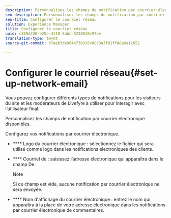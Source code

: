 ```yaml
---
description: Personnalisez les champs de notification par courrier électronique disponibles.
seo-description: Personnalisez les champs de notification par courrier électronique disponibles.
seo-title: Configurer le courriel réseau
solution: Experience Manager
title: Configurer le courriel réseau
uuid: c368d236-e25a-4118-8abc-5230618c97ee
translation-type: tm+mt
source-git-commit: 67aeb3de964473b326c88c3a3f81ff48a6a12652

---
```



# Configurer le courriel réseau{#set-up-network-email}

Vous pouvez configurer différents types de notifications pour les visiteurs du site et les modérateurs de Livefyre à utiliser pour interagir avec l’utilisateur final.

Personnalisez les champs de notification par courrier électronique disponibles.

Configurez vos notifications par courrier électronique.

* **** Logo du courrier électronique : sélectionnez le fichier qui sera utilisé comme logo dans les notifications électroniques des clients.
* **** Courriel de : saisissez l’adresse électronique qui apparaîtra dans le champ De.

   >[!NOTE]
   >
   >Si ce champ est vide, aucune notification par courrier électronique ne sera envoyée.

* **** Nom d'affichage du courrier électronique : entrez le nom qui apparaîtra à la place de votre adresse électronique dans les notifications par courrier électronique de commentaires.

